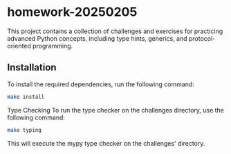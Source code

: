 # homework-20250205

This project contains a collection of challenges and exercises for practicing advanced Python concepts, including type hints, generics, and protocol-oriented programming.

## Installation

To install the required dependencies, run the following command:

```bash
make install
```
Type Checking
To run the type checker on the challenges directory, use the following command:

```bash
make typing
```

This will execute the mypy type checker on the challenges' directory.
